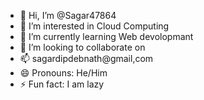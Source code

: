 - 👋 Hi, I’m @Sagar47864
- 👀 I’m interested in Cloud Computing
- 🌱 I’m currently learning Web devolopmant
- 💞️ I’m looking to collaborate on 
- 📫 sagardipdebnath@gmail,com
- 😄 Pronouns: He/Him
- ⚡ Fun fact: I am lazy

